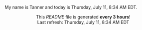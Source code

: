 My name is Tanner and today is Thursday, July 11, 8:34 AM EDT.

<p align="center">This <i>README</i> file is generated <b>every 3 hours</b>!</br>Last refresh: Thursday, July 11, 8:34 AM EDT<br /></p>
